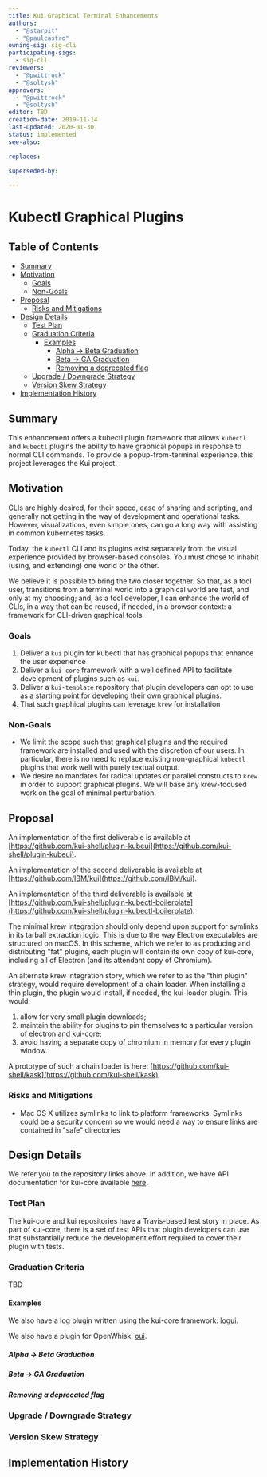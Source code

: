 ```yaml
---
title: Kui Graphical Terminal Enhancements
authors:
  - "@starpit"
  - "@paulcastro"
owning-sig: sig-cli
participating-sigs:
  - sig-cli
reviewers:
  - "@pwittrock"
  - "@soltysh"
approvers:
  - "@pwittrock"
  - "@soltysh"
editor: TBD
creation-date: 2019-11-14
last-updated: 2020-01-30
status: implemented
see-also:

replaces:

superseded-by:

---
```


# Kubectl Graphical Plugins

## Table of Contents

<!-- toc -->
- [Summary](#summary)
- [Motivation](#motivation)
  - [Goals](#goals)
  - [Non-Goals](#non-goals)
- [Proposal](#proposal)
  - [Risks and Mitigations](#risks-and-mitigations)
- [Design Details](#design-details)
  - [Test Plan](#test-plan)
  - [Graduation Criteria](#graduation-criteria)
    - [Examples](#examples)
      - [Alpha -&gt; Beta Graduation](#alpha---beta-graduation)
      - [Beta -&gt; GA Graduation](#beta---ga-graduation)
      - [Removing a deprecated flag](#removing-a-deprecated-flag)
  - [Upgrade / Downgrade Strategy](#upgrade--downgrade-strategy)
  - [Version Skew Strategy](#version-skew-strategy)
- [Implementation History](#implementation-history)
<!-- /toc -->

## Summary

This enhancement offers a kubectl plugin framework that allows
`kubectl` and `kubectl` plugins the ability to have graphical popups
in response to normal CLI commands. To provide a popup-from-terminal
experience, this project leverages the Kui project.

## Motivation

CLIs are highly desired, for their speed, ease of sharing and
scripting, and generally not getting in the way of development and
operational tasks. However, visualizations, even simple ones, can go a
long way with assisting in common kubernetes tasks.

Today, the `kubectl` CLI and its plugins exist separately from the
visual experience provided by browser-based consoles. You must chose
to inhabit (using, and extending) one world or the other.

We believe it is possible to bring the two closer together. So that,
as a tool user, transitions from a terminal world into a graphical
world are fast, and only at my choosing; and, as a tool developer, I
can enhance the world of CLIs, in a way that can be reused, if needed,
in a browser context: a framework for CLI-driven graphical tools.

### Goals

1) Deliver a `kui` plugin for kubectl that has graphical popups that enhance the user experience
2) Deliver a `kui-core` framework with a well defined API to facilitate development of plugins such as `kui`.
3) Deliver a `kui-template` repository that plugin developers can opt to use as a starting point for developing their own graphical plugins.
4) That such graphical plugins can leverage `krew` for installation

### Non-Goals

- We limit the scope such that graphical plugins and the required
  framework are installed and used with the discretion of our
  users. In particular, there is no need to replace existing
  non-graphical `kubectl` plugins that work well with purely textual
  output.
- We desire no mandates for radical updates or parallel constructs to
  `krew` in order to support graphical plugins. We will base any
  krew-focused work on the goal of minimal perturbation.

## Proposal

An implementation of the first deliverable is available at
[https://github.com/kui-shell/plugin-kubeui](https://github.com/kui-shell/plugin-kubeui).

An implementation of the second deliverable is available at
[https://github.com/IBM/kui](https://github.com/IBM/kui).

An implementation of the third deliverable is available at
[https://github.com/kui-shell/plugin-kubectl-boilerplate](https://github.com/kui-shell/plugin-kubectl-boilerplate).

The minimal krew integration should only depend upon support for
symlinks in its tarball extraction logic. This is due to the way
Electron executables are structured on macOS. In this scheme, which we
refer to as producing and distributing "fat" plugins, each plugin will
contain its own copy of kui-core, including all of Electron (and its
attendant copy of Chromium).

An alternate krew integration story, which we refer to as the "thin
plugin" strategy, would require development of a chain loader. When
installing a thin plugin, the plugin would install, if needed, the
kui-loader plugin. This would:

1) allow for very small plugin downloads;
2) maintain the ability for plugins to pin themselves to a particular version of electron and kui-core;
3) avoid having a separate copy of chromium in memory for every plugin window.

A prototype of such a chain loader is here:
[https://github.com/kui-shell/kask](https://github.com/kui-shell/kask).


### Risks and Mitigations

- Mac OS X utilizes symlinks to link to platform frameworks.  Symlinks
  could be a security concern so we would need a way to ensure links
  are contained in "safe" directories

## Design Details

We refer you to the repository links above. In addition, we have API
documentation for kui-core available
[here](https://github.com/IBM/kui/wiki).

### Test Plan

The kui-core and kui repositories have a Travis-based test story in
place. As part of kui-core, there is a set of test APIs that plugin
developers can use that substantially reduce the development effort
required to cover their plugin with tests.

### Graduation Criteria

TBD

#### Examples

We also have a log plugin written using the kui-core framework: [logui](https://github.com/kui-shell/plugin-logui).

We also have a plugin for OpenWhisk: [oui](https://github.com/kui-shell/oui).

##### Alpha -> Beta Graduation


##### Beta -> GA Graduation


##### Removing a deprecated flag


### Upgrade / Downgrade Strategy


### Version Skew Strategy



## Implementation History



